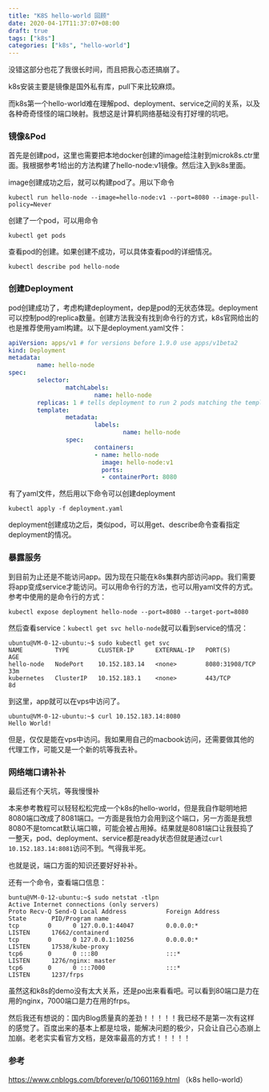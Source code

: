 ```yaml
---
title: "K8S hello-world 回顾"
date: 2020-04-17T11:37:07+08:00
draft: true
tags: ["k8s"]
categories: ["k8s", "hello-world"]
---
```


没错这部分也花了我很长时间，而且把我心态还搞崩了。

k8s安装主要是镜像是国外私有库，pull下来比较麻烦。

而k8s第一个hello-world难在理解pod、deployment、service之间的关系，以及各种奇奇怪怪的端口映射。我想这是计算机网络基础没有打好埋的坑吧。

### 镜像&Pod

首先是创建pod，这里也需要把本地docker创建的image给注射到microk8s.ctr里面。我根据参考1给出的方法构建了hello-node:v1镜像。然后注入到k8s里面。

image创建成功之后，就可以构建pod了。用以下命令

```shell
kubectl run hello-node --image=hello-node:v1 --port=8080 --image-pull-policy=Never
```

创建了一个pod，可以用命令

```shell
kubectl get pods
```

查看pod的创建。如果创建不成功，可以具体查看pod的详细情况。

```shell
kubectl describe pod hello-node
```

### 创建Deployment

pod创建成功了，考虑构建deployment，dep是pod的无状态体现。deployment可以控制pod的replica数量。创建方法我没有找到命令行的方式，k8s官网给出的也是推荐使用yaml构建。以下是deployment.yaml文件：

```yaml
apiVersion: apps/v1 # for versions before 1.9.0 use apps/v1beta2
kind: Deployment
metadata:
        name: hello-node
spec:
        selector:
                matchLabels:
                        name: hello-node
        replicas: 1 # tells deployment to run 2 pods matching the template
        template:
                metadata:
                        labels:
                                name: hello-node
                spec:
                        containers:
                        - name: hello-node
                          image: hello-node:v1
                          ports:
                          - containerPort: 8080
```

有了yaml文件，然后用以下命令可以创建deployment

```shell
kubectl apply -f deployment.yaml
```

deployment创建成功之后，类似pod，可以用get、describe命令查看指定deployment的情况。

### 暴露服务

到目前为止还是不能访问app。因为现在只能在k8s集群内部访问app。我们需要将app变成service才能访问。可以用命令行的方法，也可以用yaml文件的方式。参考中使用的是命令行的方式：

```shell
kubectl expose deployment hello-node --port=8080 --target-port=8080
```

然后查看service：`kubectl get svc hello-node`就可以看到service的情况：

```shell
ubuntu@VM-0-12-ubuntu:~$ sudo kubectl get svc
NAME         TYPE        CLUSTER-IP      EXTERNAL-IP   PORT(S)          AGE
hello-node   NodePort    10.152.183.14   <none>        8080:31908/TCP   33m
kubernetes   ClusterIP   10.152.183.1    <none>        443/TCP          8d
```

到这里，app就可以在vps中访问了。

```shell
ubuntu@VM-0-12-ubuntu:~$ curl 10.152.183.14:8080
Hello World!
```

但是，仅仅是能在vps中访问。我如果用自己的macbook访问，还需要做其他的代理工作，可能又是一个新的坑等我去补。

### 网络端口请补补

最后还有个天坑，等我慢慢补

本来参考教程可以轻轻松松完成一个k8s的hello-world，但是我自作聪明地把8080端口改成了8081端口。一方面是我怕力会用到这个端口，另一方面是我想8080不是tomcat默认端口嘛，可能会被占用掉。结果就是8081端口让我鼓捣了一整天，pod、deployment、service都是ready状态但就是通过`curl 10.152.183.14:8081`访问不到。气得我半死。

也就是说，端口方面的知识还要好好补补。

还有一个命令，查看端口信息：

```shell
buntu@VM-0-12-ubuntu:~$ sudo netstat -tlpn
Active Internet connections (only servers)
Proto Recv-Q Send-Q Local Address           Foreign Address         State       PID/Program name    
tcp        0      0 127.0.0.1:44047         0.0.0.0:*               LISTEN      17662/containerd    
tcp        0      0 127.0.0.1:10256         0.0.0.0:*               LISTEN      17538/kube-proxy        
tcp6       0      0 :::80                   :::*                    LISTEN      1276/nginx: master   
tcp6       0      0 :::7000                 :::*                    LISTEN      1237/frps           
```

虽然这和k8s的demo没有太大关系，还是po出来看看吧。可以看到80端口是力在用的nginx，7000端口是力在用的frps。

然后我还有想说的：国内Blog质量真的差劲！！！！！我已经不是第一次有这样的感觉了。百度出来的基本上都是垃圾，能解决问题的极少，只会让自己心态崩上加崩。老老实实看官方文档，是效率最高的方式！！！！！

### 参考

https://www.cnblogs.com/bforever/p/10601169.html （k8s hello-world）